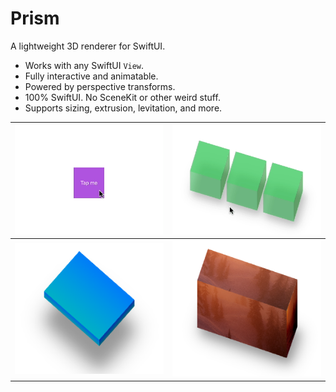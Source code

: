# Prism

A lightweight 3D renderer for SwiftUI.

- Works with any SwiftUI `View`.
- Fully interactive and animatable.
- Powered by perspective transforms.
- 100% SwiftUI. No SceneKit or other weird stuff.
- Supports sizing, extrusion, levitation, and more.





![](Assets/Transform.gif) | ![](Assets/Bounce.gif)
--- | ---
![](Assets/Gradient.png) | ![](Assets/Image.png)
